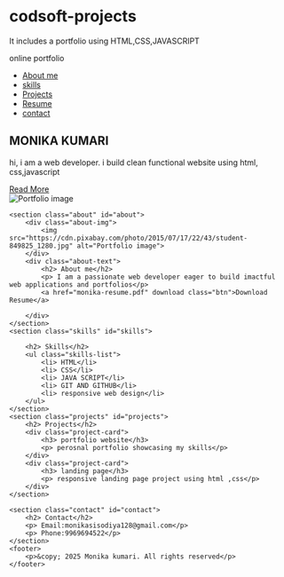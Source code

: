 # codsoft-projects
It includes a portfolio using HTML,CSS,JAVASCRIPT
<!DOCTYPE html>
<html lang="en">

<head>
    <meta charset="UTF-8">
    <meta name="viewport" content="width=device-width, initial-scale=1.0">
    <title>Portfolio</title>
    <link rel="stylesheet" href="codsoft.css">
</head>

<body>
    <nav class="navbar">
        <div class="logo"> online portfolio</div>
        <ul>
            <li> <a href="#about"> About me</a></li>
            <li> <a href="#skills"> skills</a></li>
            <li> <a href="#projects"> Projects</a></li>
            <li> <a href="#resume"> Resume</a></li>
            <li> <a href="#contact"> contact</a></li>
        </ul>
    </nav>
    <section class="hero">
        <div class="hero-text">
            <h1>MONIKA KUMARI</h1>
            <p> hi, i am a web developer. i build clean functional website using html, css,javascript</p>
            <a href="#about" class="btn">Read More</a>
        </div>
        <div class="hero-img">
            <img src="https://cdn.pixabay.com/photo/2015/07/17/22/43/student-849825_1280.jpg" alt="Portfolio image">
        </div>
    </section>

    <section class="about" id="about">
        <div class="about-img">
            <img src="https://cdn.pixabay.com/photo/2015/07/17/22/43/student-849825_1280.jpg" alt="Portfolio image">
        </div>
        <div class="about-text">
            <h2> About me</h2>
            <p> I am a passionate web developer eager to build imactful web applications and portfolios</p>
            <a href="monika-resume.pdf" download class="btn">Download Resume</a>

        </div>
    </section>
    <section class="skills" id="skills">

        <h2> Skills</h2>
        <ul class="skills-list">
            <li> HTML</li>
            <li> CSS</li>
            <li> JAVA SCRIPT</li>
            <li> GIT AND GITHUB</li>
            <li> responsive web design</li>
        </ul>
    </section>
    <section class="projects" id="projects">
        <h2> Projects</h2>
        <div class="project-card">
            <h3> portfolio website</h3>
            <p> perosnal portfolio showcasing my skills</p>
        </div>
        <div class="project-card">
            <h3> landing page</h3>
            <p> responsive landing page project using html ,css</p>
        </div>
    </section>

    <section class="contact" id="contact">
        <h2> Contact</h2>
        <p> Email:monikasisodiya128@gmail.com</p>
        <p> Phone:9969694522</p>
    </section>
    <footer>
        <p>&copy; 2025 Monika kumari. All rights reserved</p>
    </footer>
</body>

</html>
